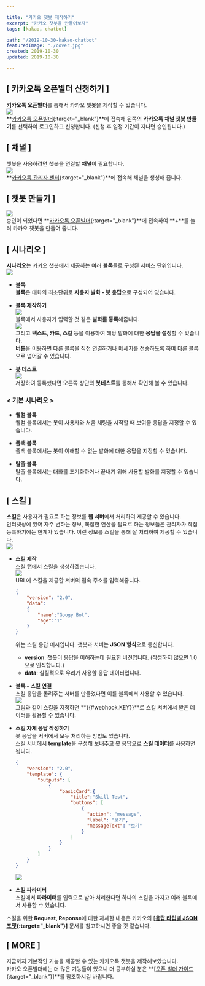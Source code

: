 ```yaml
---

title: "카카오 챗봇 제작하기"
excerpt: "카카오 챗봇을 만들어보자"
tags: [kakao, chatbot]

path: "/2019-10-30-kakao-chatbot"
featuredImage: "./cover.jpg"
created: 2019-10-30
updated: 2019-10-30

---
```


## \[ 카카오톡 오픈빌더 신청하기 \]  
  **키카오톡 오픈빌더**를 통해서 카카오 챗봇을 제작할 수 있습니다.  
  ![]({{site.page_url}}/assets/img/kakao_chatbot_openbuilder_login.png)  
  **[카카오톡 오픈빌더](https://i.kakao.com/login){:target="_blank"}**에 접속해 왼쪽의 **카카오톡 채널 챗봇 만들기**를 선택하여 로그인하고 신청합니다. (신청 후 일정 기간이 지나면 승인됩니다.)

## \[ 채널 \]  
  챗봇을 사용하려면 챗봇을 연결할 **채널**이 필요합니다.  
  ![]({{site.page_url}}/assets/img/kakao_chatbot_make_channel.png)  
  **[카카오톡 관리자 센터](https://center-pf.kakao.com/){:target="_blank"}**에 접속해 채널을 생성해 줍니다.
  
## \[ 챗봇 만들기 \]  
  ![]({{site.page_url}}/assets/img/kakao_chatbot_make_bot.png)  
  승인이 되었다면 **[카카오톡 오픈빌더](https://i.kakao.com/openbuilder){:target="_blank"}**에 접속하여 **+**를 눌러 카카오 챗봇을 만들어 줍니다.  
  
  
## \[ 시나리오 \]  
  **시나리오**는 카카오 챗봇에서 제공하는 여러 **블록**들로 구성된 서비스 단위입니다.  
  ![]({{site.page_url}}/assets/img/kakao_chatbot_make_senario.png)  
  * **블록**  
    **블록**은 대화의 최소단위로 **사용자 발화 - 봇 응답**으로 구성되어 있습니다.  
    
  * **블록 제작하기**  
    ![]({{site.page_url}}/assets/img/kakao_chatbot_user_talk.png)  
    블록에서 사용자가 입력할 것 같은 **발화를 등록**해줍니다.  
    ![]({{site.page_url}}/assets/img/kakao_chatbot_response_buttons.png)  
    그리고 **텍스트, 카드, 스킬** 등을 이용하여 해당 발화에 대한 **응답을 설정**할 수 있습니다.  
    **버튼**을 이용하면 다른 블록을 직접 연결하거나 메세지를 전송하도록 하여 다른 블록으로 넘어갈 수 있습니다.  
    
  * **봇 테스트**  
    ![]({{site.page_url}}/assets/img/kakao_chatbot_bot_test.png)  
    저장하여 등록했다면 오른쪽 상단의 **봇테스트**를 통해서 확인해 볼 수 있습니다.  
  
### \< 기본 시나리오 \>  
  * **웰컴 블록**  
    웰컴 블록에서는 봇이 사용자와 처음 채팅을 시작할 때 보여줄 응답을 지정할 수 있습니다.  
  * **폴백 블록**  
    폴백 블록에서는 봇이 이해할 수 없는 발화에 대한 응답을 지정할 수 있습니다.  
    
  * **탈출 블록**  
    탈출 블록에서는 대화를 초기화하거나 끝내기 위해 사용할 발화를 지정할 수 있습니다.  

## \[ 스킬 \]
  **스킬**은 사용자가 필요로 하는 정보를 **웹 서버**에서 처리하여 제공할 수 있습니다.  
  인터넷상에 있어 자주 변하는 정보, 복잡한 연산을 필요로 하는 정보들은 관리자가 직접 등록하기에는 한계가 있습니다. 이런 정보를 스킬을 통해 잘 처리하여 제공할 수 있습니다.  
  ![]({{site.page_url}}/assets/img/kakao_chatbot_skill_network.png)  
   
  * **스킬 제작**  
    스킬 탭에서 스킬을 생성하겠습니다.  
    ![]({{site.page_url}}/assets/img/kakao_chatbot_skill.png)  
    URL에 스킬을 제공할 서버의 접속 주소를 입력해줍니다.  
      
    ``` json
    {
        "version": "2.0",
        "data": 
        {
            "name":"Googy Bot",
            "age":"1"
        }
    }
    ```
    위는 스킬 응답 예시입니다. 챗봇과 서버는 **JSON 형식**으로 통신합니다.  
    * **version**: 챗봇이 응답을 이해하는데 필요한 버전입니다. (작성하지 않으면 1.0으로 인식합니다.)  
    * **data**: 실질적으로 우리가 사용할 응답 데이터입니다.  
    
  * **블록 - 스킬 연결**  
    스킬 응답을 돌려주는 서버를 만들었다면 이를 블록에서 사용할 수 있습니다.  
    ![]({{site.page_url}}/assets/img/kaka_chatbot_skill_block.png)  
    그림과 같이 스킬을 지정하면 **\{\{\#webhook.KEY\}\}**로 스킬 서버에서 받은 데이터를 활용할 수 있습니다.  
    
  * **스킬 자체 응답 작성하기**  
    봇 응답을 서버에서 모두 처리하는 방법도 있습니다.  
    스킬 서버에서 **template**을 구성해 보내주고 봇 응답으로 **스킬 데이터**를 사용하면 됩니다.
    ``` json
    {
        "version": "2.0",
        "template": {
            "outputs": [
                {
                    "basicCard":{
                        "title":"Skill Test",
                        "buttons": [
                            {
                              "action": "message",
                              "label": "보기",
                              "messageText": "보기"
                            }
                        ]
                    }
                }
            ]
        }
    }
    ```
    ![]({{site.page_url}}/assets/img/kaka_chatbot_skill_response.png)  
    
  * **스킬 파라미터**  
    스킬에서 **파라미터**를 입력으로 받아 처리한다면 하나의 스킬을 가지고 여러 블록에서 사용할 수 있습니다.  
  
  스킬을 위한 **Request, Reponse**에 대한 자세한 내용은 카카오의 \[**[응답 타입별 JSON 포맷](https://i.kakao.com/docs/skill-response-format){:target="_blank"}\]** 문서를 참고하시면 좋을 것 같습니다.  

## \[ MORE \]  
  지금까지 기본적인 기능을 제공할 수 있는 카카오톡 챗봇을 제작해보았습니다.  
  카카오 오픈빌더에는 더 많은 기능들이 있으니 더 공부하실 분은 **\[[오픈 빌더 가이드](https://i.kakao.com/docs/getting-started-overview){:target="_blank"}\]**를 참조하시길 바랍니다.  